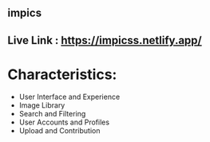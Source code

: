 ## impics
## Live Link : https://impicss.netlify.app/

# Characteristics:
- User Interface and Experience
- Image Library
- Search and Filtering
- User Accounts and Profiles
- Upload and Contribution

